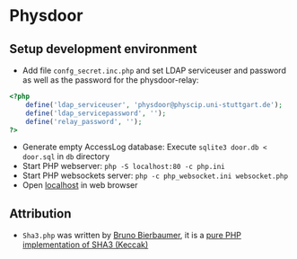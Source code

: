 # Physdoor
## Setup development environment
* Add file `confg_secret.inc.php` and set LDAP serviceuser and password as well as the password for the physdoor-relay:
```php
<?php
	define('ldap_serviceuser', 'physdoor@physcip.uni-stuttgart.de');
	define('ldap_servicepassword', '');
	define('relay_password', '');
?>
```
* Generate empty AccessLog database: Execute `sqlite3 door.db < door.sql` in `db` directory
* Start PHP webserver: `php -S localhost:80 -c php.ini`
* Start PHP websockets server: `php -c php_websocket.ini websocket.php`
* Open [localhost](http://localhost) in web browser

## Attribution
* `Sha3.php` was written by [Bruno Bierbaumer](https://github.com/0xbb), it is a [pure PHP implementation of SHA3 (Keccak)](https://github.com/0xbb/php-sha3)
